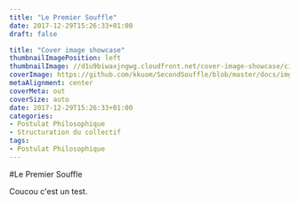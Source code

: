 ```yaml
---
title: "Le Premier Souffle"
date: 2017-12-29T15:26:33+01:00
draft: false

title: "Cover image showcase"
thumbnailImagePosition: left
thumbnailImage: //d1u9biwaxjngwg.cloudfront.net/cover-image-showcase/city-750.jpg
coverImage: https://github.com/kkuom/SecondSouffle/blob/master/docs/img/Premier_Souffle.png?raw=true
metaAlignment: center
coverMeta: out
coverSize: auto
date: 2017-12-29T15:26:33+01:00
categories:
- Postulat Philosophique
- Structuration du collectif
tags:
- Postulat Philosophique
---
```


#Le Premier Souffle

Coucou c'est un test.
